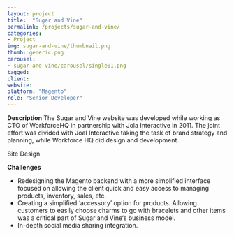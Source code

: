 ```yaml
---
layout: project
title:  "Sugar and Vine"
permalink: /projects/sugar-and-vine/
categories:
- Project
img: sugar-and-vine/thumbnail.png
thumb: generic.png
carousel:
- sugar-and-vine/carousel/single01.png
tagged:
client:
website:
platform: "Magento"
role: "Senior Developer"
---
```

**Description**
The Sugar and Vine website was developed while working as CTO of WorkforceHQ in
partnership with Jola Interactive in 2011. The joint effort was divided with
Joal Interactive taking the task of brand strategy and planning, while Workforce
HQ did design and development.

Site Design

**Challenges**
* Redesigning the Magento backend with a more simplified interface focused on
allowing the client quick and easy access to managing products, inventory,
sales, etc.
* Creating a simplified ‘accessory’ option for products. Allowing customers to
easily choose charms to go with bracelets and other items was a critical part of
Sugar and Vine‘s business model.
* In-depth social media sharing integration.
